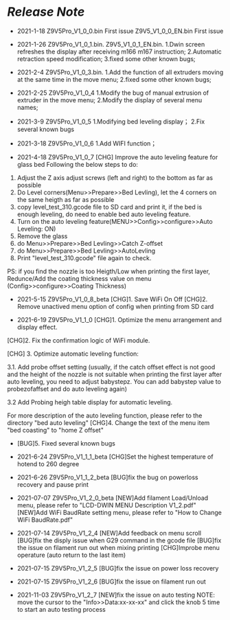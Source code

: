 ﻿# ***Release Note***
- 2021-1-18  Z9V5Pro_V1_0_0.bin 	First issue
           Z9V5_V1_0_0_EN.bin 	First issue


- 2021-1-26  Z9V5Pro_V1_0_1.bin.
           Z9V5_V1_0_1_EN.bin. 
1.Dwin screen refreshes the display after receiving m166 m167 instruction;
2.Automatic retraction speed modification;
3.fixed some other known bugs;

- 2021-2-4   Z9V5Pro_V1_0_3.bin.
1.Add the function of all extruders moving at the same time in the move menu;
2.fixed some other known bugs;

- 2021-2-25   Z9V5Pro_V1_0_4
1.Modify the bug of manual extrusion of extruder in the move menu;
2.Modify the display of several menu names;

- 2021-3-9   Z9V5Pro_V1_0_5
1.Modifying bed leveling display；
2.Fix several known bugs

- 2021-3-18   Z9V5Pro_V1_0_6
1.Add WIFI function；

- 2021-4-18   Z9V5Pro_V1_0_7
[CHG] Improve the auto leveling feature for glass bed
Following the below steps to do:
1. Adjust the Z axis adjust screws (left and right) to the bottom as far as possible
2. Do Level corners(Menu>>Prepare>>Bed Levling), let the 4 corners on the same heigth as far as possible
3. copy level_test_310.gcode file to SD card and print it, if the bed is enough leveling, do need to enable bed auto leveling feature.
4. Turn on the auto leveling feature(MENU>>Config>>configure>>Auto Leveling: ON)
5. Remove the glass
6. do Menu>>Prepare>>Bed Levling>>Catch Z-offset
7. do Menu>>Prepare>>Bed Levling>>AutoLevling
8. Print "level_test_310.gcode" file again to check.

PS: if you find the nozzle is too Heigth/Low when printing the first layer, Redunce/Add the coating thickness value on menu (Config>>configure>>Coating Thickness)

- 2021-5-15   Z9V5Pro_V1_0_8_beta
[CHG]1. Save WiFi On Off
[CHG]2. Remove unactived menu option of config when printing from SD card

- 2021-6-19   Z9V5Pro_V1_1_0
[CHG]1. Optimize the menu arrangement and display effect.


[CHG]2. Fix the confirmation logic of WiFi module.

[CHG]
3. Optimize automatic leveling function:

3.1. Add probe offset setting (usually, if the catch offset effect is not good and the height of the nozzle is not suitable when printing the first layer after auto leveling, you need to adjust babystepz. You can add babystep value to probezofaffset and do auto leveling again)


3.2 Add Probing heigh table display for automatic leveling.


For more description of the auto leveling function, please refer to the directory "bed auto leveling"
[CHG]4. Change the text of the menu item "bed coasting" to "home Z offset"


- [BUG]5. Fixed several known bugs

- 2021-6-24   Z9V5Pro_V1_1_1_beta
[CHG]Set the highest temperature of hotend to 260 degree

- 2021-6-26   Z9V5Pro_V1_1_2_beta
[BUG]fix the bug on powerloss recovery and pause print

- 2021-07-07   Z9V5Pro_V1_2_0_beta
[NEW]Add filament Load/Unload menu, please refer to "LCD-DWIN MENU Description V1_2.pdf"
[NEW]Add WiFi BaudRate setting menu, please refer to "How to Change WiFi BaudRate.pdf"

- 2021-07-14   Z9V5Pro_V1_2_4
[NEW]Add feedback on menu scroll
[BUG]fix the disply issue when G29 command in the gcode file
[BUG]fix the issue on filament run out when mixing printing 
[CHG]Improbe menu operature (auto return to the last item)

- 2021-07-15   Z9V5Pro_V1_2_5
[BUG]fix the issue on power loss recovery

- 2021-07-15   Z9V5Pro_V1_2_6
[BUG]fix the issue on filament run out

- 2021-11-03   Z9V5Pro_V1_2_7
[NEW]fix the issue on auto testing
NOTE: move the cursor to the "Info>>Data:xx-xx-xx" and click the knob 5 time to start an auto testing process
